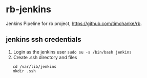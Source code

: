 # rb-jenkins
Jenkins Pipeline for rb project, https://github.com/timohanke/rb.

## jenkins ssh credentials

1. Login as the jenkins user
   ```sudo su -s /bin/bash jenkins```
2. Create .ssh directory and files
```
   cd /var/lib/jenkins
   mkdir .ssh
```
